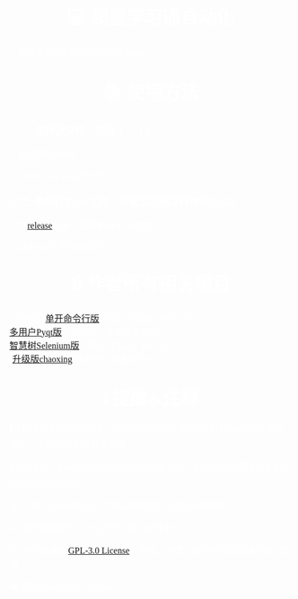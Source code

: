 ## <center><font color=white size=6 align=center face="微软雅黑"> :computer: 超星学习通自动化</font></center>

<font color=white size=3 face="微软雅黑">:star: 觉得有帮助的朋友可以给个**Star**</font>

## <center><font color=white size=6 align=center face="微软雅黑">:books: 使用方法</font></center>

### <font color=white size=4 align=center face="微软雅黑">:floppy_disk: 一. 使用源文件（推荐！！！）</font>  
  
<font color=white size=3 align=center face="微软雅黑">1. git 克隆至本地</font>

<font color=white size=3 align=center face="微软雅黑">2. python best.py 运行代码</font>

### <font color=white size=4 align=center face="微软雅黑">:bulb: 二. 使用打包exe文件（可能落后源文件存在BUG）</font>

<font color=white size=3 align=center face="微软雅黑">1. 在[release](https://github.com/xz454867105/fxxk_chaoxing/releases)页面下载最新版本exe文件</font>

<font color=white size=3 align=center face="微软雅黑">2. 双击exe文件允许启动</font>

## <center><font color=white size=6 align=center face="微软雅黑"> :lock: 作者所有相关项目</font></center>

<font color=white size=3 face="微软雅黑">（当前）[单开命令行版](https://github.com/xz454867105/fxxk_chaoxing)（稳定开发版，BUG少）  
<font color=white size=3 face="微软雅黑">[多用户Pyqt版](https://github.com/xz454867105/chaoxing_Multi)（Beta版，存在较多BUG）  
<font color=white size=3 face="微软雅黑">[智慧树Selenium版](https://github.com/xz454867105/fxxk_zhihuishu)（稳定开发版，BUG少）  
<font color=white size=3 face="微软雅黑">[[升级版chaoxing](https://github.com/xz454867105/chaoxing_pro)(开发中，尚未开放)

## <center><font color=white size=6 align=center face="微软雅黑"> :grey_exclamation: 提醒&注释</font></center>

<font color=white size=3 color=red face="微软雅黑">:one: 程序使用协议自动化，而非github其他的浏览器插件或selenium库自动化，占用资源小且安全有效</font>  

<font color=white size=3 color=red face="微软雅黑">:two: 考虑到了超星学习通的心跳检测刷课方式，本代码的所需时间等于视频的实际观看时间</font>   

<font color=white size=3 color=red face="微软雅黑">注：在0.1.2版本中加入了多倍速的功能，建议不要使用</font>   

<font color=white size=3 color=red face="微软雅黑">:stuck_out_tongue_winking_eye: 本代码仅用于学习交流学习通自动化协议</font>   
  
<font color=white size=3 color=red face="微软雅黑">:stuck_out_tongue_winking_eye: 本代码遵循 [GPL-3.0 License](https://github.com/xz454867105/fxxk_chaoxing/blob/main/LICENSE)，使用、修改、发行本代码请遵守协议要求</font>   

<font color=white size=3 color=red face="微软雅黑">:grinning: 欢迎issue &pull requests</font>   


